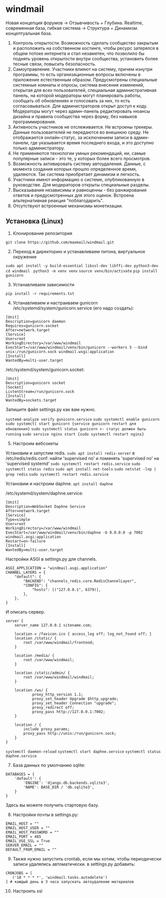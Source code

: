 # windmail
<!--Идея-->
Новая концепция форумов -> Отзывчивость + Глубина. Realtime, современная база, гибкая система -> Структура + Динамизм.
концептуальная база.
1) Контроль открытости. Возможность сделать сообщество закрытым и расположить на собственном хостинге, чтобы ресурс затерялся в общем потоке интернета
и стал незаметен, что позволило бы поднять уровень открытости внутри сообщества, установить более тесные связи, повысить безопасность.
2) Самоуправление. Участники влияют на систему, причем изнутри программы, то есть организационные вопросы включены в приложение естественным образом. Предусмотрены специальные системные комнаты и опросы, система внесения изменений,
открытая для всех пользователей, специальная административная панель, на которой модераторы могут планировать работы, сообщать об обновлениях и 
голосовать за них, то есть согласовываться. Для администраторов открыт доступ к коду. Модераторы могут через админ-панель редактировать нюансы дизайна
и правила сообщества через форму, без навыков программирования.
3) Активность участников не отслеживается. Не встроены трекеры. Данные пользоваетелей не передаются во внешнюю среду. Не отображается онлайн-статус, за
исключением записи в админ-панели, где указывается время последнего входа, и это доступно только администратору.
4) Не применяются технологии умных рекомендаций, ии, самые популярные записи - это те, у которых более всего просмотров.
5) Возможность активировать систему автоудаления. Данные, с момента создания которых прошло определенное время, удаляются. Так система приобретает
динамизм и легкость.
6) Участники имеют информацию о системе, опубликованную в руководстве. Для модераторов открыты специальные разделы.
7) Высказывания независимы и равноценны - без ранжирования ответов и предусмотренных для этого оценок. Встроена альтернативная реакция "поблагодарить".
8) Отсутствуют встроенные механизмы монетизации.

<!--Установка-->
## Установка (Linux)
1. Клонирование репозитория 

`git clone https://github.com/maomail/windmail.git`

2. Переход в директорию и устанавливаем питона, виртуальное окружение

`sudo apt install -y build-essential libssl-dev libffi-dev python3-dev`
`cd windmail `
`python3 -m venv venv`
`source venv/bin/activate`
`pip install gunicorn`

3. Устанавливаем зависимости

`pip install -r requirements.txt`

4. Устанавливаем и настраиваем gunicorn
/etc/systemd/system/gunicorn.service (его надо создать): 
```
[Unit]
Description=gunicorn daemon
Requires=gunicorn.socket
After=network.target
[Service]
User=root
WorkingDirectory=/var/www/windmail
ExecStart=/var/www/windmail/venv/bin/gunicorn --workers 5 --bind unix:/run/gunicorn.sock windmail.wsgi:application
[Install]
WantedBy=multi-user.target
```

/etc/systemd/system/gunicorn.socket:
```
[Unit]
Description=gunicorn socket
[Socket]
ListenStream=/run/gunicorn.sock
[Install]
WantedBy=sockets.target
```
Запишите файл settings.py как вам нужно.

```systemd-analyze verify gunicorn.service```
```sudo systemctl enable gunicorn```
```sudo systemctl start gunicorn {service gunicorn restart для обновления}```
```sudo systemctl status gunicorn <- статус должен быть running```
```sudo service nginx start {sudo systemctl restart nginx}```

5. Настроим вебсокеты

Установим и запустим redis.
``` sudo apt install redis-server ```
в /etc/redis/redis.conf: найти 'supervised no' и поменять 'supervised no' на 'supervised systemd'
```sudo systemctl restart redis.service```
```sudo systemctl status redis```
```sudo apt install net-tools```
```sudo netstat -lnp | grep redis```
```sudo systemctl restart redis.service```

Установим и настроим daphne.
`apt install daphne`

/etc/systemd/system/daphne.service:

```
[Unit]
Description=WebSocket Daphne Service
After=network.target
[Service]
Type=simple
User=root
WorkingDirectory=/var/www/windmail
ExecStart=/var/www/windmail/venv/bin/daphne -b 0.0.0.0 -p 7002 windmail.asgi:application  
Restart=on-failure
[Install]
WantedBy=multi-user.target
```

Настройки ASGI в settings.py для channels.
```
ASGI_APPLICATION = "windmail.asgi.application"
CHANNEL_LAYERS = {
    "default": {
        "BACKEND": "channels_redis.core.RedisChannelLayer",
        "CONFIG": {
            "hosts": [("127.0.0.1", 6379)],
        },
    },
}
```
И описать сервер.
```
server {
    server_name 127.0.0.1 sitename.com;
    
    location = /favicon.ico { access_log off; log_not_found off; }
    location /static/ {
        root /var/www/windmail/frontend;
    }
    
    location /media/ {
        root /var/www/windmail;
    }
    
    location /static/admin/ {
        root /var/www/windmail/windmail;
    }
    
    location /ws/ {
            proxy_http_version 1.1;
            proxy_set_header Upgrade $http_upgrade;
            proxy_set_header Connection "upgrade";
            proxy_redirect off;
            proxy_pass http://127.0.0.1:7002;
    }
    
    location / {
        include proxy_params;
        proxy_pass http://unix:/run/gunicorn.sock;
    }
} 
```

`systemctl daemon-reload`
`systemctl start daphne.service`
`systemctl status daphne.service`

7. База данных по умолчанию sqlite:
```
DATABASES = {
    'default': {
        'ENGINE': 'django.db.backends.sqlite3',
        'NAME': BASE_DIR / 'db.sqlite3',
    }
}
```

Здесь вы можете получить стартовую базу.

8. Настройки почты в settings.py: 
```
EMAIL_HOST = ""
EMAIL_HOST_USER = ""
EMAIL_HOST_PASSWORD = ""
EMAIL_PORT = 465
EMAIL_USE_SSL = True
SERVER_EMAIL = ""
DEFAULT_FROM_EMAIL = ""
```

9. Также нужно запустить crontab, если мы хотим, чтобы периодически записи удалялись автоматически.
в settings.py добавить:
```
CRONJOBS = [
   ('10 * * * *', 'windmail.tasks.autodelete')
] # каждый день в 3 часа запускать автоудаление материалов
```

10. Настроить ssl
